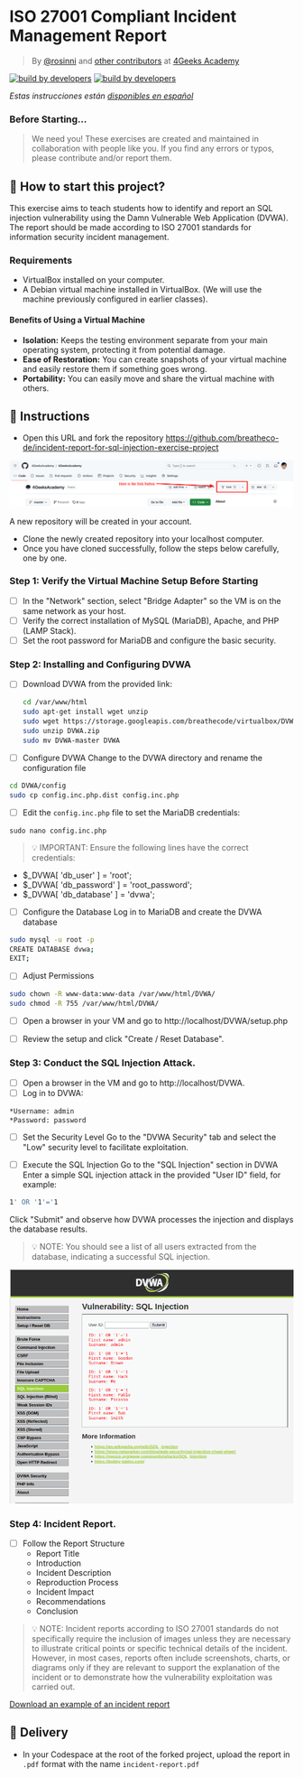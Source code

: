 # ISO 27001 Compliant Incident Management Report
<!-- hide -->

> By [@rosinni](https://github.com/rosinni) and [other contributors](https://github.com/4GeeksAcademy/deploying-wordpress-debian/graphs/contributors) at [4Geeks Academy](https://4geeksacademy.co/)

[![build by developers](https://img.shields.io/badge/build_by-Developers-blue)](https://4geeks.com)
[![build by developers](https://img.shields.io/twitter/follow/4geeksacademy?style=social&logo=twitter)](https://twitter.com/4geeksacademy)

*Estas instrucciones están [disponibles en español](https://github.com/breatheco-de/incident-report-management-exercise-project/blob/main/README.es.md)*
<!-- endhide -->

<!-- hide -->

### Before Starting...

> We need you! These exercises are created and maintained in collaboration with people like you. If you find any errors or typos, please contribute and/or report them.

<!-- endhide -->

## 🌱 How to start this project?

This exercise aims to teach students how to identify and report an SQL injection vulnerability using the Damn Vulnerable Web Application (DVWA). The report should be made according to ISO 27001 standards for information security incident management.

### Requirements

- VirtualBox installed on your computer.
- A Debian virtual machine installed in VirtualBox. (We will use the machine previously configured in earlier classes).

#### Benefits of Using a Virtual Machine

- **Isolation:** Keeps the testing environment separate from your main operating system, protecting it from potential damage.
- **Ease of Restoration:** You can create snapshots of your virtual machine and easily restore them if something goes wrong.
- **Portability:** You can easily move and share the virtual machine with others.

## 📝 Instructions

* Open this URL and fork the repository https://github.com/breatheco-de/incident-report-for-sql-injection-exercise-project

 ![fork button](https://github.com/4GeeksAcademy/4GeeksAcademy/blob/master/site/src/static/fork_button.png?raw=true)

A new repository will be created in your account.

* Clone the newly created repository into your localhost computer.
* Once you have cloned successfully, follow the steps below carefully, one by one.


### Step 1: Verify the Virtual Machine Setup Before Starting

- [ ] In the "Network" section, select "Bridge Adapter" so the VM is on the same network as your host.
- [ ] Verify the correct installation of MySQL (MariaDB), Apache, and PHP (LAMP Stack).
- [ ] Set the root password for MariaDB and configure the basic security.

### Step 2: Installing and Configuring DVWA

- [ ] Download DVWA from the provided link:
    ```sh
    cd /var/www/html
    sudo apt-get install wget unzip
    sudo wget https://storage.googleapis.com/breathecode/virtualbox/DVWA.zip
    sudo unzip DVWA.zip
    sudo mv DVWA-master DVWA
    ```

- [ ] Configure DVWA
Change to the DVWA directory and rename the configuration file
```sh
cd DVWA/config 
sudo cp config.inc.php.dist config.inc.php
```
- [ ] Edit the `config.inc.php` file to set the MariaDB credentials:
```ssh
sudo nano config.inc.php
```
> 💡 IMPORTANT: Ensure the following lines have the correct credentials:
* $_DVWA[ 'db_user' ] = 'root';
* $_DVWA[ 'db_password' ] = 'root_password'; 
* $_DVWA[ 'db_database' ] = 'dvwa';

- [ ] Configure the Database
Log in to MariaDB and create the DVWA database
```sh
sudo mysql -u root -p 
CREATE DATABASE dvwa; 
EXIT;
```
- [ ] Adjust Permissions
```sh
sudo chown -R www-data:www-data /var/www/html/DVWA/
sudo chmod -R 755 /var/www/html/DVWA/
```
- [ ] Open a browser in your VM and go to http://localhost/DVWA/setup.php
- [ ] Review the setup and click "Create / Reset Database".


### Step 3: Conduct the SQL Injection Attack.
- [ ] Open a browser in the VM and go to http://localhost/DVWA.
- [ ] Log in to DVWA:
```
*Username: admin
*Password: password
```
- [ ] Set the Security Level
Go to the "DVWA Security" tab and select the "Low" security level to facilitate exploitation.

- [ ] Execute the SQL Injection
Go to the "SQL Injection" section in DVWA
Enter a simple SQL injection attack in the provided "User ID" field, for example:
```sh
1' OR '1'='1
```
Click "Submit" and observe how DVWA processes the injection and displays the database results.
> 💡 NOTE: You should see a list of all users extracted from the database, indicating a successful SQL injection.

![vulnerability](assets/vulnerability.png)


### Step 4: Incident Report.

- [ ] Follow the Report Structure
  * Report Title
  * Introduction
  * Incident Description
  * Reproduction Process
  * Incident Impact
  * Recommendations
  * Conclusion

> 💡 NOTE: Incident reports according to ISO 27001 standards do not specifically require the inclusion of images unless they are necessary to illustrate critical points or specific technical details of the incident. However, in most cases, reports often include screenshots, charts, or diagrams only if they are relevant to support the explanation of the incident or to demonstrate how the vulnerability exploitation was carried out.

[Download an example of an incident report](assets/incident_ISO27001_report.pdf)

## 📝 Delivery

* In your Codespace at the root of the forked project, upload the report in `.pdf` format with the name `incident-report.pdf`
